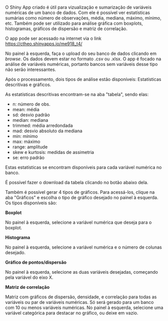 O Shiny App criado é útil para vizualização e sumarização de variáveis numéricas de um banco de dados. Com ele é possível ver estatísticas sumárias como número de observações, média, mediana, máximo, mínimo, etc.
Também pode ser utilizado para análise gráfica com boxplots, histogramas, gráficos de dispersão e matriz de correlação.

O app pode ser acessado na internet via o link <https://ctheo.shinyapps.io/me918_t4/>

No painel à esquerda, faça o upload do seu banco de dados clicando em *browse*. Os dados devem estar no formato .csv ou .xlsx. O app é focado na análise de variáveis numéricas, portanto bancos sem variáveis desse tipo não serão interessantes.

Após o processamento, dois tipos de análise estão disponíveis: Estatísticas descritivas e gráficos.

As estatísticas descritivas encontram-se na aba "tabela", sendo elas: 
- n: número de obs.
- mean: média
- sd: desvio padrão
- median: mediana
- trimmed: média arredondada
- mad: desvio absoluto da mediana
- min: mínimo
- max: máximo
- range: amplitude
- skew e kurtosis: medidas de assimetria
- se: erro padrão

Estas estatísticas se encontram disponíveis para cada variável numérica no banco.

É possível fazer o download da tabela clicando no botão abaixo dela.

Também é possível gerar 4 tipos de gráficos. Para acessá-los, clique na aba "Gráficos" e escolha o tipo de gráfico desejado no painel à esquerda. Os tipos disponíveis são:


**Boxplot**

No painel à esquerda, selecione a variável numérica que deseja para o boxplot.

**Histograma**

No painel à esquerda, selecione a variável numérica e o número de colunas desejado.

**Gráfico de pontos/dispersão**

No painel à esquerda, selecione as duas variáveis desejadas, começando pela variável do eixo X.

**Matriz de correlação**

Matriz com gráficos de dispersão, densidade, e correlação para todas as variáveis ou par de variáveis numéricas. Só será gerado para um banco com 10 ou menos variáveis numéricas. No painel à esquerda, selecione uma variável categórica para destacar no gráfico, ou deixe em vazio.
